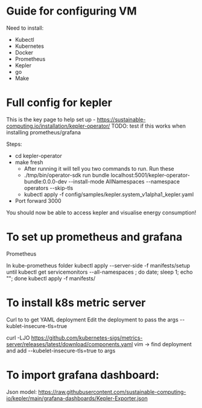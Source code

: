 # Guide for configuring VM

Need to install:
- Kubectl
- Kubernetes
- Docker
- Prometheus
- Kepler
- go
- Make

# Full config for kepler
This is the key page to help set up - https://sustainable-computing.io/installation/kepler-operator/
TODO: test if this works when installing prometheus/grafana

Steps:
 - cd kepler-operator
 - make fresh
     - After running it will tell you two commands to run. Run these
     - ./tmp/bin/operator-sdk run bundle localhost:5001/kepler-operator-bundle:0.0.0-dev --install-mode AllNamespaces --namespace operators --skip-tls
     - kubectl apply -f config/samples/kepler.system_v1alpha1_kepler.yaml
 - Port forward 3000

 You should now be able to access kepler and visualise energy consumption!


# To set up prometheus and grafana

Prometheus

In kube-prometheus folder
kubectl apply --server-side -f manifests/setup
    until kubectl get servicemonitors --all-namespaces ; do date; sleep 1; echo ""; done
kubectl apply -f manifests/

# To install k8s metric server
Curl to to get YAML deployment
Edit the deployment to pass the args --kublet-insecure-tls=true

curl -LJO https://github.com/kubernetes-sigs/metrics-server/releases/latest/download/components.yaml
vim -> find deployment and add --kubelet-insecure-tls=true to args


# To import grafana dashboard:
Json model: https://raw.githubusercontent.com/sustainable-computing-io/kepler/main/grafana-dashboards/Kepler-Exporter.json
